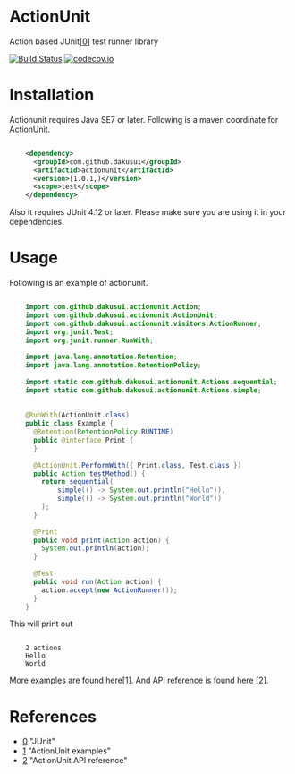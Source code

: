 # ActionUnit
Action based JUnit[[0]] test runner library

[![Build Status](https://travis-ci.org/dakusui/actionunit.svg?branch=master)](https://travis-ci.org/dakusui/actionunit)
[![codecov.io](https://codecov.io/github/dakusui/actionunit/coverage.svg?branch=master)](https://codecov.io/github/dakusui/actionunit?branch=master)

# Installation
Actionunit requires Java SE7 or later.
Following is a maven coordinate for ActionUnit.

```xml

    <dependency>
      <groupId>com.github.dakusui</groupId>
      <artifactId>actionunit</artifactId>
      <version>[1.0.1,)</version>
      <scope>test</scope>
    </dependency>
```

Also it requires JUnit 4.12 or later. Please make sure you are using it in your dependencies.

# Usage

Following is an example of actionunit.

```java

    import com.github.dakusui.actionunit.Action;
    import com.github.dakusui.actionunit.ActionUnit;
    import com.github.dakusui.actionunit.visitors.ActionRunner;
    import org.junit.Test;
    import org.junit.runner.RunWith;
    
    import java.lang.annotation.Retention;
    import java.lang.annotation.RetentionPolicy;
    
    import static com.github.dakusui.actionunit.Actions.sequential;
    import static com.github.dakusui.actionunit.Actions.simple;
    
    
    @RunWith(ActionUnit.class)
    public class Example {
      @Retention(RetentionPolicy.RUNTIME)
      public @interface Print {
      }
    
      @ActionUnit.PerformWith({ Print.class, Test.class })
      public Action testMethod() {
        return sequential(
            simple(() -> System.out.println("Hello")),
            simple(() -> System.out.println("World"))
        );
      }
    
      @Print
      public void print(Action action) {
        System.out.println(action);
      }
    
      @Test
      public void run(Action action) {
        action.accept(new ActionRunner());
      }
    }

```

This will print out

```

    2 actions
    Hello
    World

```

More examples are found here[[1]].
And API reference is found here [[2]].

# References
* [0] "JUnit"
* [1] "ActionUnit examples"
* [2] "ActionUnit API reference"

[0]: http://junit.org/junit4/
[1]: https://github.com/dakusui/actionunit/tree/master/src/test/java/com/github/dakusui/actionunit/examples
[2]: https://dakusui.github.io/actionunit/
